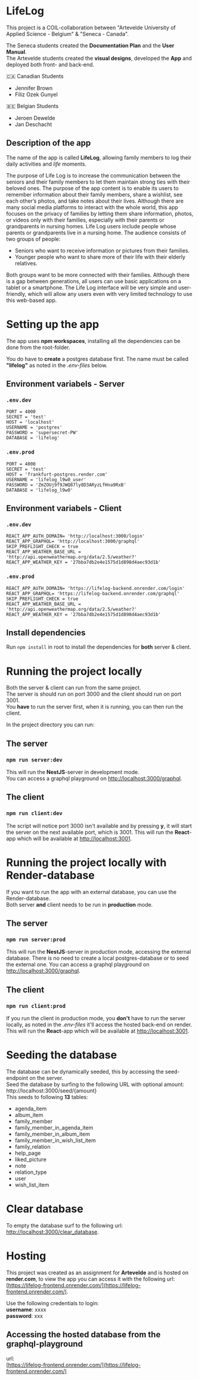 # LifeLog

This project is a COIL-collaboration between "Artevelde University of Applied Science - Belgium" & "Seneca - Canada".

The Seneca students created the **Documentation Plan** and the **User Manual**.  
The Artevelde students created the **visual designs**, developed the **App** and deployed both front- and back-end.

🇨🇦 Canadian Students
- Jennifer Brown
- Filiz Ozek Gunyel

🇧🇪 Belgian Students
- Jeroen Dewelde
- Jan Deschacht

## Description of the app

The name of the app is called **LifeLog**, allowing family members to log their daily activities and *life* moments.

The purpose of Life Log is to increase the communication between the seniors and their family members to let them maintain strong ties with their beloved ones. The purpose of the app content is to enable its users to remember information about their family members, share a wishlist, see each other’s photos, and take notes about their lives. Although there are many social media platforms to interact with the whole world, this app focuses on the privacy of families by letting them share information, photos, or videos only with their families, especially with their parents or grandparents in nursing homes. Life Log users include people whose parents or grandparents live in a nursing home. The audience consists of two groups of people:

- Seniors who want to receive information or pictures from their families.
- Younger people who want to share more of their life with their elderly relatives.

Both groups want to be more connected with their families. Although there is a gap between generations, all users can use basic applications on a tablet or a smartphone. The Life Log interface will be very simple and user-friendly, which will allow any users even with very limited technology to use this web-based app.

# Setting up the app

The app uses **npm workspaces**, installing all the dependencies can be done from the root-folder.

You do have to **create** a postgres database first. The name must be called **"lifelog"** as noted in the *.env-files* below.

## Environment variabels - Server

### `.env.dev`

```
PORT = 4000
SECRET = 'test'
HOST = 'localhost'
USERNAME = 'postgres'
PASSWORD = 'supersecret-PW'
DATABASE = 'lifelog'
```

### `.env.prod`

```
PORT = 4000
SECRET = 'test'
HOST = 'frankfurt-postgres.render.com'
USERNAME = 'lifelog_l9w0_user'
PASSWORD = 'ZmZOUj9f9JWQ87ly8D3ARyzLfHna9RxB'
DATABASE = 'lifelog_l9w0'
```

## Environment variabels - Client

### `.env.dev`

```
REACT_APP_AUTH_DOMAIN= 'http://localhost:3000/login'
REACT_APP_GRAPHQL= 'http://localhost:3000/graphql'
SKIP_PREFLIGHT_CHECK = true
REACT_APP_WEATHER_BASE_URL = 'http://api.openweathermap.org/data/2.5/weather?'
REACT_APP_WEATHER_KEY = '27bba7db2e4e1575d1d898d4aec93d1b'
```

### `.env.prod`

```
REACT_APP_AUTH_DOMAIN= 'https://lifelog-backend.onrender.com/login'
REACT_APP_GRAPHQL= 'https://lifelog-backend.onrender.com/graphql'
SKIP_PREFLIGHT_CHECK = true
REACT_APP_WEATHER_BASE_URL = 'http://api.openweathermap.org/data/2.5/weather?'
REACT_APP_WEATHER_KEY = '27bba7db2e4e1575d1d898d4aec93d1b'
```

## Install dependencies

Run `npm install` in root to install the dependencies for **both** server & client.


# Running the project locally
Both the server & client can run from the same project.   
The server is should run on port 3000 and the client should run on port 3001.  
You **have** to run the server first, when it is running, you can then run the client.

In the project directory you can run:
## The server
### `npm run server:dev`

This will run the **NestJS**-server in development mode.  
You can access a graphql playground on [http://localhost:3000/graphql](http://localhost:3000/graphql).

## The client
### `npm run client:dev`
The script will notice port 3000 isn't available and by pressing **y**, it will start the server on the next available port, which is 3001.
This will run the **React**-app which will be available at [http://localhost:3001](http://localhost:3001).

# Running the project locally with Render-database
If you want to run the app with an external database, you can use the Render-database.  
Both server **and** client needs to be run in **production** mode. 

## The server
### `npm run server:prod`

This will run the **NestJS**-server in production mode, accessing the external database. There is no need to create a local postgres-database or to seed the external one.
You can access a graphql playground on [http://localhost:3000/graphql](http://localhost:3000/graphql).

## The client
### `npm run client:prod`
If you run the client in production mode, you **don't** have to run the server locally, as noted in the *.env-files* it'll access the hosted back-end on render.
This will run the **React**-app which will be available at [http://localhost:3001](http://localhost:3000).


# Seeding the database
The database can be dynamically seeded, this by accessing the seed-endpoint on the server.  
Seed the database by surfing to the following URL with optional amount:  
http://localhost:3000/seed/{amount}  
This seeds to following **13** tables:

- agenda_item
- album_item
- family_member
- family_member_in_agenda_item
- family_member_in_album_item
- family_member_in_wish_list_item
- family_relation
- help_page
- liked_picture
- note
- relation_type
- user
- wish_list_item

# Clear database

To empty the database surf to the following url:  
[http://localhost:3000/clear_database](http://localhost:3000/clear_database).

# Hosting
This project was created as an assignment for **Artevelde** and is hosted on **render.com**, to view the app you can access it with the following url:
[https://lifelog-frontend.onrender.com/](https://lifelog-frontend.onrender.com/). 
   

Use the following credentials to login:  
**username**: xxxx  
**password**: xxx  

## Accessing the hosted database from the graphql-playground
url:  
[https://lifelog-frontend.onrender.com/](https://lifelog-frontend.onrender.com/)
